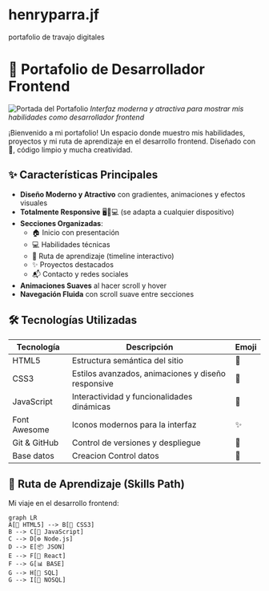# henryparra.jf
portafolio de travajo digitales

# 🎨 Portafolio de Desarrollador Frontend 

![Portada del Portafolio](https://via.placeholder.com/800x400?text=Captura+del+Portafolio+Frontend)
*Interfaz moderna y atractiva para mostrar mis habilidades como desarrollador frontend*

¡Bienvenido a mi portafolio! Un espacio donde muestro mis habilidades, proyectos y mi ruta de aprendizaje en el desarrollo frontend. Diseñado con 💖, código limpio y mucha creatividad.

## ✨ Características Principales

- **Diseño Moderno y Atractivo** con gradientes, animaciones y efectos visuales
- **Totalmente Responsive** 🖥️📱💻 (se adapta a cualquier dispositivo)
- **Secciones Organizadas**:
  - 🏠 Inicio con presentación
  - 💻 Habilidades técnicas
  - 🚀 Ruta de aprendizaje (timeline interactivo)
  - ✨ Proyectos destacados
  - 📬 Contacto y redes sociales
- **Animaciones Suaves** al hacer scroll y hover
- **Navegación Fluida** con scroll suave entre secciones

## 🛠 Tecnologías Utilizadas

| Tecnología | Descripción | Emoji |
|------------|-------------|-------|
| HTML5 | Estructura semántica del sitio | 📄 |
| CSS3 | Estilos avanzados, animaciones y diseño responsive | 🎨 |
| JavaScript | Interactividad y funcionalidades dinámicas | 🚀 |
| Font Awesome | Iconos modernos para la interfaz | ✨ |
| Git & GitHub | Control de versiones y despliegue | 🌿 |
| Base datos | Creacion Control datos | 📝 |

## 🚀 Ruta de Aprendizaje (Skills Path)

Mi viaje en el desarrollo frontend:

```mermaid
graph LR
A[📄 HTML5] --> B[🎨 CSS3]
B --> C[🚀 JavaScript]
C --> D[⚙️ Node.js]
D --> E[📦 JSON]
E --> F[🔄 React]
F --> G[📊 BASE]
G --> H[📗 SQL]
G --> I[📗 NOSQL]


